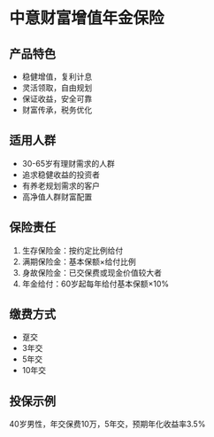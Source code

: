 # 中意财富增值年金保险

## 产品特色
- 稳健增值，复利计息
- 灵活领取，自由规划
- 保证收益，安全可靠
- 财富传承，税务优化

## 适用人群
- 30-65岁有理财需求的人群
- 追求稳健收益的投资者
- 有养老规划需求的客户
- 高净值人群财富配置

## 保险责任
1. 生存保险金：按约定比例给付
2. 满期保险金：基本保额×给付比例
3. 身故保险金：已交保费或现金价值较大者
4. 年金给付：60岁起每年给付基本保额×10%

## 缴费方式
- 趸交
- 3年交
- 5年交
- 10年交

## 投保示例
40岁男性，年交保费10万，5年交，预期年化收益率3.5%
